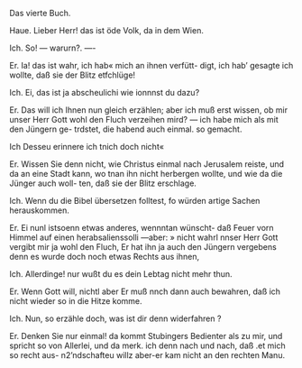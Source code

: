 Das vierte Buch.

 

Haue. Lieber Herr! das ist öde Volk, da in dem Wien.

Ich. So! — warurn?. —-

Er. Ia! das ist wahr, ich hab« mich an ihnen verfütt-
digt, ich hab’ gesagte ich wollte, daß sie der Blitz etfchlüge!

Ich. Ei, das ist ja abscheulichi wie ionnnst du dazu?

Er. Das will ich Ihnen nun gleich erzählen; aber ich
muß erst wissen, ob mir unser Herr Gott wohl den Fluch
verzeihen mird? — ich habe mich als mit den Jüngern ge-
trdstet, die habend auch einmal. so gemacht.

Ich Desseu erinnere ich tnich doch nicht«

Er. Wissen Sie denn nicht, wie Christus einmal nach
Jerusalem reiste, und da an eine Stadt kann, wo tnan ihn
nicht herbergen wollte, und wie da die Jünger auch woll-
ten, daß sie der Blitz erschlage.

Ich. Wenn du die Bibel übersetzen folltest, fo würden
artige Sachen herauskommen.

Er. Ei nunl istsoenn etwas anderes, wennntan wünscht-
daß Feuer vorn Himmel auf einen herabsalienssolli —aber:
» nicht wahrl nnser Herr Gott vergibt mir ja wohl den Fluch,
Er hat ihn ja auch den Jüngern vergebens denn es wurde
doch noch etwas Rechts aus ihnen,

Ich. Allerdinge! nur wußt du es dein Lebtag nicht
mehr thun.

Er. Wenn Gott will, nichtl aber Er muß nnch dann
auch bewahren, daß ich nicht wieder so in die Hitze komme.

Ich. Nun, so erzähle doch, was ist dir denn widerfahren ?

Er. Denken Sie nur einmal! da kommt Stubingers
Bedienter als zu mir, und spricht so von Allerlei, und da
merk. ich denn nach und nach, daß .et mich so recht aus-
n2’ndschafteu willz aber-er kam nicht an den rechten Manu.

